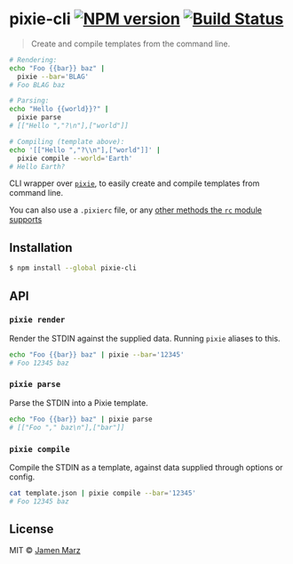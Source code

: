 # pixie-cli [![NPM version](https://badge.fury.io/js/pixie-cli.svg)](https://npmjs.org/package/pixie-cli) [![Build Status](https://travis-ci.org/jamen/pixie-cli.svg?branch=master)](https://travis-ci.org/jamen/pixie-cli)

> Create and compile templates from the command line.

```sh
# Rendering:
echo "Foo {{bar}} baz" |
  pixie --bar='BLAG'
# Foo BLAG baz

# Parsing:
echo "Hello {{world}}?" |
  pixie parse
# [["Hello ","?\n"],["world"]]

# Compiling (template above):
echo '[["Hello ","?\\n"],["world"]]' |
  pixie compile --world='Earth'
# Hello Earth?
```

CLI wrapper over [`pixie`](https://github.com/jamen/pixie), to easily create and compile templates from command line.

You can also use a `.pixierc` file, or any [other methods the `rc` module supports](https://github.com/dominictarr/rc#standards)

## Installation

```sh
$ npm install --global pixie-cli
```

## API

### `pixie render`
Render the STDIN against the supplied data.  Running `pixie` aliases to this.

```sh
echo "Foo {{bar}} baz" | pixie --bar='12345'
# Foo 12345 baz
```

### `pixie parse`
Parse the STDIN into a Pixie template.

```sh
echo "Foo {{bar}} baz" | pixie parse
# [["Foo "," baz\n"],["bar"]]
```

### `pixie compile`
Compile the STDIN as a template, against data supplied through options or config.

```sh
cat template.json | pixie compile --bar='12345'
# Foo 12345 baz
```

## License

MIT © [Jamen Marz](https://github.com/jamen)
